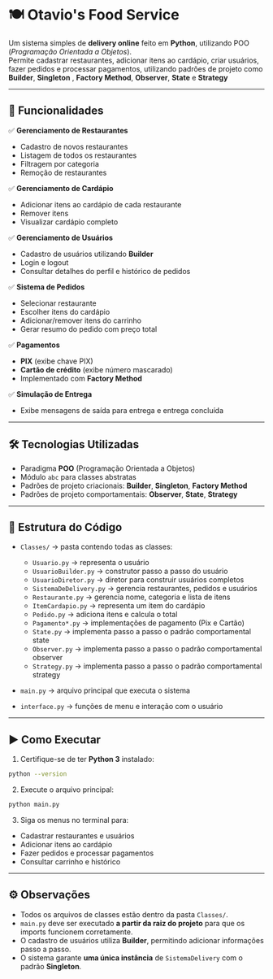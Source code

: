 # 🍽️ Otavio's Food Service

Um sistema simples de **delivery online** feito em **Python**, utilizando POO (*Programação Orientada a Objetos*).  
Permite cadastrar restaurantes, adicionar itens ao cardápio, criar usuários, fazer pedidos e processar pagamentos, utilizando padrões de projeto como **Builder**, **Singleton** , **Factory Method**, **Observer**, **State** e **Strategy**

------------------------------------------------------------------------

## 📌 Funcionalidades

✅ **Gerenciamento de Restaurantes**  
- Cadastro de novos restaurantes  
- Listagem de todos os restaurantes  
- Filtragem por categoria  
- Remoção de restaurantes  

✅ **Gerenciamento de Cardápio**  
- Adicionar itens ao cardápio de cada restaurante  
- Remover itens  
- Visualizar cardápio completo  

✅ **Gerenciamento de Usuários**  
- Cadastro de usuários utilizando **Builder**  
- Login e logout  
- Consultar detalhes do perfil e histórico de pedidos  

✅ **Sistema de Pedidos**  
- Selecionar restaurante  
- Escolher itens do cardápio  
- Adicionar/remover itens do carrinho  
- Gerar resumo do pedido com preço total  

✅ **Pagamentos**  
- **PIX** (exibe chave PIX)  
- **Cartão de crédito** (exibe número mascarado)  
- Implementado com **Factory Method**  

✅ **Simulação de Entrega**  
- Exibe mensagens de saída para entrega e entrega concluída  

---

## 🛠️ Tecnologias Utilizadas

- Paradigma **POO** (Programação Orientada a Objetos)  
- Módulo `abc` para classes abstratas  
- Padrões de projeto criacionais: **Builder**, **Singleton**, **Factory Method**
- Padrões de projeto comportamentais: **Observer**, **State**, **Strategy**

---

## 📂 Estrutura do Código

- `Classes/` → pasta contendo todas as classes:
  - `Usuario.py` → representa o usuário  
  - `UsuarioBuilder.py` → construtor passo a passo do usuário  
  - `UsuarioDiretor.py` → diretor para construir usuários completos  
  - `SistemaDeDelivery.py` → gerencia restaurantes, pedidos e usuários  
  - `Restaurante.py` → gerencia nome, categoria e lista de itens  
  - `ItemCardapio.py` → representa um item do cardápio  
  - `Pedido.py` → adiciona itens e calcula o total  
  - `Pagamento*.py` → implementações de pagamento (Pix e Cartão)
  - `State.py` → implementa passo a passo o padrão comportamental state
  - `Observer.py` → implementa passo a passo o padrão comportamental observer
  - `Strategy.py` → implementa passo a passo o padrão comportamental strategy

- `main.py` → arquivo principal que executa o sistema  
- `interface.py` → funções de menu e interação com o usuário  

---

## ▶️ Como Executar

1. Certifique-se de ter **Python 3** instalado:

```bash
python --version
```

2. Execute o arquivo principal:

```bash
python main.py
```

3. Siga os menus no terminal para:

- Cadastrar restaurantes e usuários
- Adicionar itens ao cardápio
- Fazer pedidos e processar pagamentos
- Consultar carrinho e histórico

---

## ⚙️ Observações

- Todos os arquivos de classes estão dentro da pasta `Classes/`.
- `main.py` deve ser executado **a partir da raiz do projeto** para que os imports funcionem corretamente.
- O cadastro de usuários utiliza **Builder**, permitindo adicionar informações passo a passo.
- O sistema garante **uma única instância** de `SistemaDelivery` com o padrão **Singleton**.



